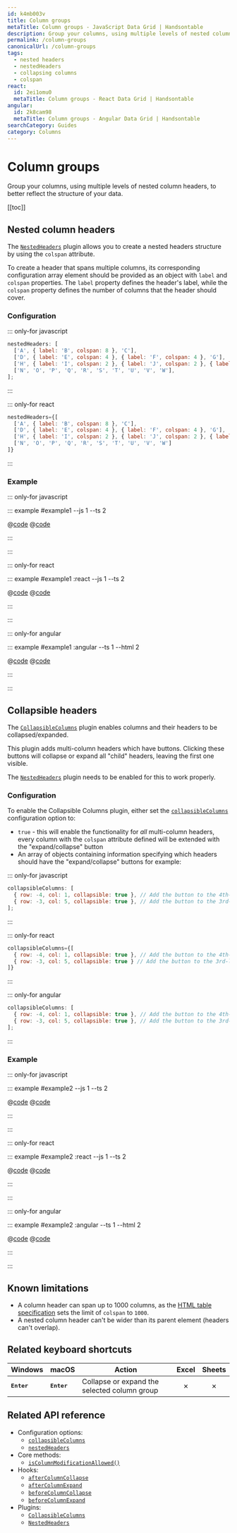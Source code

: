 ```yaml
---
id: k4mb003v
title: Column groups
metaTitle: Column groups - JavaScript Data Grid | Handsontable
description: Group your columns, using multiple levels of nested column headers, to better reflect the structure of your data.
permalink: /column-groups
canonicalUrl: /column-groups
tags:
  - nested headers
  - nestedHeaders
  - collapsing columns
  - colspan
react:
  id: 2ei1omu0
  metaTitle: Column groups - React Data Grid | Handsontable
angular:
  id: 2k8cam98
  metaTitle: Column groups - Angular Data Grid | Handsontable
searchCategory: Guides
category: Columns
---
```


# Column groups

Group your columns, using multiple levels of nested column headers, to better reflect the structure of your data.

[[toc]]

## Nested column headers

The [`NestedHeaders`](@/api/nestedHeaders.md) plugin allows you to create a nested headers structure by using the `colspan` attribute.

To create a header that spans multiple columns, its corresponding configuration array element should be provided as an object with `label` and `colspan`
properties. The `label` property defines the header's label, while the `colspan` property defines the number of columns that the header should cover.

### Configuration

::: only-for javascript

```js
nestedHeaders: [
  ['A', { label: 'B', colspan: 8 }, 'C'],
  ['D', { label: 'E', colspan: 4 }, { label: 'F', colspan: 4 }, 'G'],
  ['H', { label: 'I', colspan: 2 }, { label: 'J', colspan: 2 }, { label: 'K', colspan: 2 }, { label: 'L', colspan: 2 }, 'M'],
  ['N', 'O', 'P', 'Q', 'R', 'S', 'T', 'U', 'V', 'W'],
];
```

:::

::: only-for react

```jsx
nestedHeaders={[
  ['A', { label: 'B', colspan: 8 }, 'C'],
  ['D', { label: 'E', colspan: 4 }, { label: 'F', colspan: 4 }, 'G'],
  ['H', { label: 'I', colspan: 2 }, { label: 'J', colspan: 2 }, { label: 'K', colspan: 2 }, { label: 'L', colspan: 2 }, 'M'],
  ['N', 'O', 'P', 'Q', 'R', 'S', 'T', 'U', 'V', 'W']
]}
```

:::

### Example

::: only-for javascript

::: example #example1 --js 1 --ts 2

@[code](@/content/guides/columns/column-groups/javascript/example1.js)
@[code](@/content/guides/columns/column-groups/javascript/example1.ts)

:::

:::

::: only-for react

::: example #example1 :react --js 1 --ts 2

@[code](@/content/guides/columns/column-groups/react/example1.jsx)
@[code](@/content/guides/columns/column-groups/react/example1.tsx)

:::

:::

::: only-for angular

::: example #example1 :angular --ts 1 --html 2

@[code](@/content/guides/columns/column-groups/angular/example1.ts)
@[code](@/content/guides/columns/column-groups/angular/example1.html)

:::

:::

## Collapsible headers

The [`CollapsibleColumns`](@/api/collapsibleColumns.md) plugin enables columns and their headers to be collapsed/expanded.

This plugin adds multi-column headers which have buttons. Clicking these buttons will collapse or expand all "child" headers, leaving the first one visible.

The [`NestedHeaders`](@/api/nestedHeaders.md) plugin needs to be enabled for this to work properly.

### Configuration

To enable the Collapsible Columns plugin, either set the [`collapsibleColumns`](@/api/options.md#collapsiblecolumns) configuration option to:

- `true` - this will enable the functionality for _all_ multi-column headers, every column with the `colspan` attribute defined will be extended with the
  "expand/collapse" button
- An array of objects containing information specifying which headers should have the "expand/collapse" buttons for example:

::: only-for javascript

```js
collapsibleColumns: [
  { row: -4, col: 1, collapsible: true }, // Add the button to the 4th-level header of the 1st column - counting from the first table row upwards.
  { row: -3, col: 5, collapsible: true }, // Add the button to the 3rd-level header of the 5th column - counting from the first table row upwards.
];
```

:::

::: only-for react

```jsx
collapsibleColumns={[
  { row: -4, col: 1, collapsible: true }, // Add the button to the 4th-level header of the 1st column - counting from the first table row upwards.
  { row: -3, col: 5, collapsible: true } // Add the button to the 3rd-level header of the 5th column - counting from the first table row upwards.
]}
```

:::

::: only-for angular

```js
collapsibleColumns: [
  { row: -4, col: 1, collapsible: true }, // Add the button to the 4th-level header of the 1st column - counting from the first table row upwards.
  { row: -3, col: 5, collapsible: true }, // Add the button to the 3rd-level header of the 5th column - counting from the first table row upwards.
];
```

:::

### Example

::: only-for javascript

::: example #example2 --js 1 --ts 2

@[code](@/content/guides/columns/column-groups/javascript/example2.js)
@[code](@/content/guides/columns/column-groups/javascript/example2.ts)

:::

:::

::: only-for react

::: example #example2 :react --js 1 --ts 2

@[code](@/content/guides/columns/column-groups/react/example2.jsx)
@[code](@/content/guides/columns/column-groups/react/example2.tsx)

:::

:::

::: only-for angular

::: example #example2 :angular --ts 1 --html 2

@[code](@/content/guides/columns/column-groups/angular/example2.ts)
@[code](@/content/guides/columns/column-groups/angular/example2.html)

:::

:::

## Known limitations

- A column header can span up to 1000 columns, as the [HTML table specification](https://html.spec.whatwg.org/multipage/tables.html#dom-tdth-colspan) sets the
  limit of `colspan` to `1000`.
- A nested column header can't be wider than its parent element (headers can't overlap).

## Related keyboard shortcuts

| Windows                                     | macOS                                        | Action                                                  |  Excel  | Sheets  |
| ------------------------------------------- | -------------------------------------------- | ------------------------------------------------------- | :-----: | :-----: |
| <kbd>**Enter**</kbd>                        | <kbd>**Enter**</kbd>                         | Collapse or expand the selected column group            | &cross; | &cross; |

## Related API reference

- Configuration options:
  - [`collapsibleColumns`](@/api/options.md#collapsiblecolumns)
  - [`nestedHeaders`](@/api/options.md#nestedheaders)
- Core methods:
  - [`isColumnModificationAllowed()`](@/api/core.md#iscolumnmodificationallowed)
- Hooks:
  - [`afterColumnCollapse`](@/api/hooks.md#aftercolumncollapse)
  - [`afterColumnExpand`](@/api/hooks.md#aftercolumnexpand)
  - [`beforeColumnCollapse`](@/api/hooks.md#beforecolumncollapse)
  - [`beforeColumnExpand`](@/api/hooks.md#beforecolumnexpand)
- Plugins:
  - [`CollapsibleColumns`](@/api/collapsibleColumns.md)
  - [`NestedHeaders`](@/api/nestedHeaders.md)
